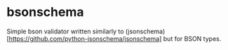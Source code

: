 # bsonschema

Simple bson validator written similarly to (jsonschema)[https://github.com/python-jsonschema/jsonschema] but for BSON types.
